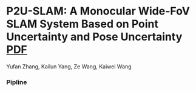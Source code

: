 # P2U-SLAM: A Monocular Wide-FoV SLAM System Based on Point Uncertainty and Pose Uncertainty [PDF](https://export.arxiv.org/abs/2409.10143)
Yufan Zhang, Kailun Yang, Ze Wang, Kaiwei Wang
### Pipline